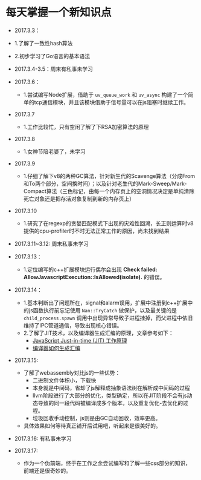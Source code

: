 # 每天掌握一个新知识点

* 2017.3.3：
 * 1.了解了一致性hash算法 
 * 2.初步学习了Go语言的基本语法

* 2017.3.4-3.5：周末有私事未学习

* 2017.3.6：
    * 1.尝试编写Node扩展，借助于 ```uv_queue_work``` 和 ```uv_async``` 构建了一个简单的tcp通信模块，并且该模块借助于信号量可以在js阻塞时继续工作。

* 2017.3.7
	* 1.工作比较忙，只有空闲了解了下RSA加密算法的原理

* 2017.3.8
	* 1.女神节陪老婆了，未学习

* 2017.3.9
	* 1.仔细了解下v8的两种GC算法，针对新生代的Scavenge算法（分成From和To两个部分，空间换时间）；以及针对老生代的Mark-Sweep/Mark-Compact算法（三色标记，由每一个内存页上的空洞情况决定是单纯清除死亡对象还是把存活对象复制到新的内存页上）

* 2017.3.10
	* 1.研究了在regexp的贪婪匹配模式下出现的灾难性回溯，长正则运算时v8提供的cpu-profiler时不时无法正常工作的原因，尚未找到结果

* 2017.3.11~3.12: 周末私事未学习

* 2017.3.13：
	* 1.定位编写的c++扩展模块运行偶尔会出现 **Check failed: AllowJavascriptExecution::IsAllowed(isolate).** 的错误。

* 2017.3.14：
    * 1.基本判断出了问题所在，signal和alarm误用，扩展中注册到c++扩展中的js函数执行前忘记使用 ```Nan::TryCatch``` 做保护，以及最关键的是 ```child_process.spawn``` 调用中出现异常导致子进程挂掉，而父进程中依旧维持了IPC管道通信，导致出现核心错误。
    * 2.了解了JIT技术，以及编译器生成汇编的原理，文章参考如下：
    	* [JavaScript Just-in-time (JIT) 工作原理](https://zhuanlan.zhihu.com/p/25669120)
    	* [编译器如何生成汇编](https://zhuanlan.zhihu.com/p/25718411)

* 2017.3.15:
	* 了解了webassembly对比js的一些优势：
		* 二进制文件体积小，下载快
		* 本身就是中间码，省却了js解释成抽象语法树在解析成中间码的过程
		* llvm阶段进行了大部分的优化，类型确定，所以在JIT阶段不会有js动态导致的同一段代码被编译成多个版本，以及重复优化-去优化的过程。
		* 垃圾回收手动控制，js则是由GC自动回收，效率更高。
	* 具体效果如何等待真正铺开后试用吧，听起来是很美好的。

* 2017.3.16: 有私事未学习
* 2017.3.17:
	* 作为一个伪前端，终于在工作之余尝试编写和了解一些css部分的知识，前端还是很奇妙的。
	